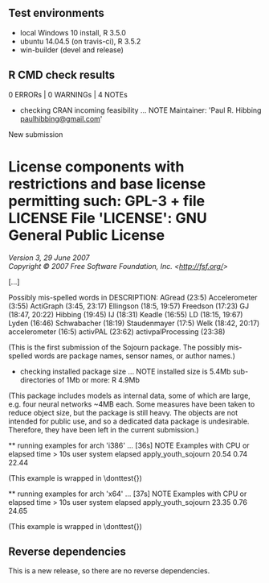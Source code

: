 ## Test environments
* local Windows 10 install, R 3.5.0
* ubuntu 14.04.5 (on travis-ci), R 3.5.2
* win-builder (devel and release)

## R CMD check results

0 ERRORs | 0 WARNINGs | 4 NOTEs

* checking CRAN incoming feasibility ... NOTE
Maintainer: 'Paul R. Hibbing <paulhibbing@gmail.com>'

New submission

License components with restrictions and base license permitting such:
  GPL-3 + file LICENSE
File 'LICENSE':
  GNU General Public License
  ==========================
  
  _Version 3, 29 June 2007_  
  _Copyright © 2007 Free Software Foundation, Inc. &lt;<http://fsf.org/>&gt;_
  
  [...]


Possibly mis-spelled words in DESCRIPTION:
  AGread (23:5)
  Accelerometer (3:55)
  ActiGraph (3:45, 23:17)
  Ellingson (18:5, 19:57)
  Freedson (17:23)
  GJ (18:47, 20:22)
  Hibbing (19:45)
  IJ (18:31)
  Keadle (16:55)
  LD (18:15, 19:67)
  Lyden (16:46)
  Schwabacher (18:19)
  Staudenmayer (17:5)
  Welk (18:42, 20:17)
  accelerometer (16:5)
  activPAL (23:62)
  activpalProcessing (23:38)

(This is the first submission of the Sojourn package. The possibly mis-spelled
    words are package names, sensor names, or author names.)


* checking installed package size ... NOTE
  installed size is  5.4Mb
  sub-directories of 1Mb or more:
    R   4.9Mb

(This package includes models as internal data, some of which are large, e.g.
    four neural networks ~4MB each. Some measures have been taken to reduce
    object size, but the package is still heavy. The objects are not intended
    for public use, and so a dedicated data package is undesirable. Therefore,
    they have been left in the current submission.)

** running examples for arch 'i386' ... [36s] NOTE
Examples with CPU or elapsed time > 10s
                     user system elapsed
apply_youth_sojourn 20.54   0.74   22.44

(This example is wrapped in \donttest{})

** running examples for arch 'x64' ... [37s] NOTE
Examples with CPU or elapsed time > 10s
                     user system elapsed
apply_youth_sojourn 23.35   0.76   24.65

(This example is wrapped in \donttest{})


## Reverse dependencies

This is a new release, so there are no reverse dependencies.

